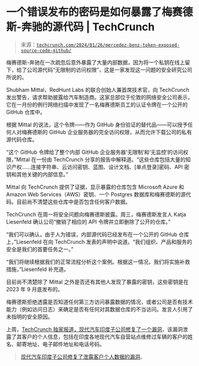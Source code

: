 <!--yml

category: 未分类

date: 2024-05-27 15:21:47

-->

# 一个错误发布的密码是如何暴露了梅赛德斯-奔驰的源代码 | TechCrunch

> 来源：[`techcrunch.com/2024/01/26/mercedez-benz-token-exposed-source-code-github/`](https://techcrunch.com/2024/01/26/mercedez-benz-token-exposed-source-code-github/)

梅赛德斯-奔驰在一次疏忽后意外暴露了大量内部数据，因为将一个私钥在线上留下，给了公司源代码“无限制的访问权限”，这是一家发现这一问题的安全研究公司所说的。

Shubham Mittal，RedHunt Labs 的联合创始人兼首席技术官，向 TechCrunch 发出警告，请求帮助披露给汽车制造商。这家总部位于伦敦的网络安全公司表示，它在一月份的例行网络扫描中发现了一名梅赛德斯员工的认证令牌在一个公开的 GitHub 仓库中。

根据 Mittal 的说法，这个令牌——作为 GitHub 身份验证的替代品——可以授予任何人对梅赛德斯的 GitHub 企业服务器的完全访问权限，从而允许下载公司的私有源代码仓库。

“这个 GitHub 令牌给了整个内部 GitHub 企业服务器‘无限制’和‘无监控’的访问权限，”Mittal 在一份由 TechCrunch 分享的报告中解释道。“这些仓库包括大量的知识产权……连接字符串、云访问密钥、蓝图、设计文档、[单点登录]密码、API 密钥和其他关键的内部信息。”

Mittal 向 TechCrunch 提供了证据，显示暴露的仓库包含 Microsoft Azure 和 Amazon Web Services（AWS）密钥、一个 Postgres 数据库和梅赛德斯的源代码。目前尚不清楚这些仓库中是否包含任何客户数据。

TechCrunch 在周一将安全问题向梅赛德斯披露。周三，梅赛德斯发言人 Katja Liesenfeld 确认公司“撤销了相应的 API 令牌并立即删除了公开的仓库。”

“我们可以确认，由于人为错误，内部源代码已经发布在一个公开的 GitHub 仓库上，”Liesenfeld 在向 TechCrunch 发表的声明中说道。“我们组织、产品和服务的安全是我们的首要任务之一。”

“我们将继续根据我们的正常流程分析这个案例。根据这一情况，我们将实施补救措施，”Liesenfeld 补充道。

目前尚不清楚除了 Mittal 之外是否还有其他人发现了暴露的密钥，这些密钥是在 2023 年 9 月底发布的。

梅赛德斯拒绝透露是否知道任何第三方访问暴露数据的情况，或者公司是否有技术能力（例如访问日志）来确定是否有任何对其数据仓库的不当访问。发言人引用了未指明的安全原因。

上周，[TechCrunch 独家报道，现代汽车印度子公司修复了一个漏洞](https://techcrunch.com/2024/01/11/hyundai-motor-india-data-exposed/)，该漏洞泄露了其客户的个人信息，包括在印度各地现代汽车自营站点维修过车辆的客户的姓名、邮寄地址、电子邮件地址和电话号码。

> [现代汽车印度子公司修复了泄露客户个人数据的漏洞](https://techcrunch.com/2024/01/11/hyundai-motor-india-data-exposed/)。
